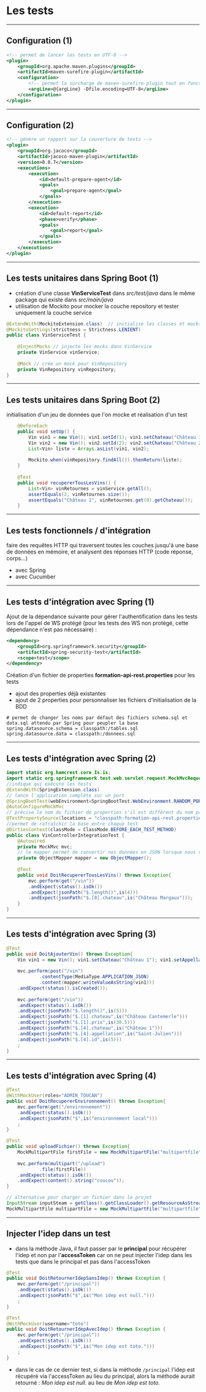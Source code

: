 # Les tests

----

## Configuration (1)

```xml
<!-- permet de lancer les tests en UTF-8 -->
<plugin>
	<groupId>org.apache.maven.plugins</groupId>
	<artifactId>maven-surefire-plugin</artifactId>
	<configuration>
		<!-- permet la surcharge de maven-surefire-plugin tout en fonctionnant avec jacoco -->
		<argLine>@{argLine} -Dfile.encoding=UTF-8</argLine>
	</configuration>
</plugin>
```

----

## Configuration (2)

```xml
<!-- génère un rapport sur la couverture de tests -->
<plugin>
	<groupId>org.jacoco</groupId>
	<artifactId>jacoco-maven-plugin</artifactId>
	<version>0.8.7</version>
	<executions>
		<execution>
			<id>default-prepare-agent</id>
			<goals>
				<goal>prepare-agent</goal>
			</goals>
		</execution>
		<execution>
			<id>default-report</id>
			<phase>verify</phase>
			<goals>
				<goal>report</goal>
			</goals>
		</execution>
	</executions>
</plugin>
```

----

## Les tests unitaires dans Spring Boot (1)

- création d'une classe **VinServiceTest** dans *src/test/java* dans le même package qui existe dans *src/main/java*
- utilisation de Mockito pour mocker la couche repository et tester uniquement la couche service

```java
@ExtendWith(MockitoExtension.class)  // initialise les classes et mocks avant d'exécuter les tests
@MockitoSettings(strictness = Strictness.LENIENT)
public class VinServiceTest {
	
	@InjectMocks // injecte les mocks dans VinService
	private VinService vinService;
	
	@Mock // crée un mock pour VinRepository
	private VinRepository vinRepository;
}
```

----

## Les tests unitaires dans Spring Boot (2)

initialisation d'un jeu de données que l'on mocke et réalisation d'un test

```java
	@BeforeEach
	public void setUp() {
		Vin vin1 = new Vin(); vin1.setId(1); vin1.setChateau("Château 1"); vin1.setAppellation("Saint-Julien"); vin1.setPrix(10.0);
		Vin vin2 = new Vin(); vin2.setId(2); vin2.setChateau("Château 2"); vin2.setAppellation("Pomerol"); vin2.setPrix(25.0);
		List<Vin> liste = Arrays.asList(vin1, vin2);
		
		Mockito.when(vinRepository.findAll()).thenReturn(liste);
	}
	
	@Test
	public void recupererTousLesVins() {
		List<Vin> vinRetournes = vinService.getAll();
		assertEquals(2, vinRetournes.size());
		assertEquals("Château 1", vinRetournes.get(0).getChateau());
	}
```

----

## Les tests fonctionnels / d'intégration

faire des requêtes HTTP qui traversent toutes les couches jusqu'à une base de données en mémoire, et analysent des réponses HTTP (code réponse, corps...)
- avec Spring
- avec Cucumber


----

## Les tests d'intégration avec Spring (1)

Ajout de la dépendance suivante pour gérer l'authentification dans les tests lors de l'appel de WS protégé (pour les tests des WS non protégé, cette dépendance n'est pas nécessaire) :

```xml
<dependency>
	<groupId>org.springframework.security</groupId>
	<artifactId>spring-security-test</artifactId>
	<scope>test</scope>
</dependency>
```

Création d'un fichier de properties **formation-api-rest.properties** pour les tests
- ajout des properties déjà existantes
- ajout de 2 properties pour personnaliser les fichiers d'initialisation de la BDD
```properties
# permet de changer les noms par défaut des fichiers schema.sql et data.sql attendu par Spring pour peupler la base
spring.datasource.schema = classpath:/tables.sql 
spring.datasource.data = classpath:/donnees.sql
```

----

## Les tests d'intégration avec Spring (2)

```java
import static org.hamcrest.core.Is.is;
import static org.springframework.test.web.servlet.request.MockMvcRequestBuilders.*;
//indique qui exécute les tests
@ExtendWith(SpringExtension.class)
// lance l'application complète sur un port
@SpringBootTest(webEnvironment=SpringBootTest.WebEnvironment.RANDOM_PORT)
@AutoConfigureMockMvc
// précise le nom du fichier de properties s'il est différent du nom par défaut
@TestPropertySource(locations = "classpath:formation-api-rest.properties")
//permet de rafraîchir la base entre chaque test
@DirtiesContext(classMode = ClassMode.BEFORE_EACH_TEST_METHOD)
public class VinControllerIntegrationTest {
	@Autowired
	private MockMvc mvc;
	// le mapper permet de convertir nos données en JSON lorsque nous voulons invoquer notre API
	private ObjectMapper mapper = new ObjectMapper();
	
	@Test
	public void DoitRecupererTousLesVins() throws Exception{
		mvc.perform(get("/vin"))
		.andExpect(status().isOk())
		.andExpect(jsonPath("$.length()",is(4)))
		.andExpect(jsonPath("$.[0].chateau",is("Château Margaux")));
	}
}
```

----

## Les tests d'intégration avec Spring (3)

```java
@Test
public void DoitAjouterVin() throws Exception{
	Vin vin1 = new Vin(); vin1.setChateau("Château 1"); vin1.setAppellation("Saint-Julien"); vin1.setPrix(10.0); 
	
	mvc.perform(post("/vin")
			.contentType(MediaType.APPLICATION_JSON)
			.content(mapper.writeValueAsString(vin1)))
	.andExpect(status().isCreated());
	
	mvc.perform(get("/vin"))
	.andExpect(status().isOk())
	.andExpect(jsonPath("$.length()",is(5)))
	.andExpect(jsonPath("$.[1].chateau",is("Château Cantemerle")))
	.andExpect(jsonPath("$.[1].prix",is(30.5)))
	.andExpect(jsonPath("$.[4].chateau",is("Château 1")))
	.andExpect(jsonPath("$.[4].appellation",is("Saint-Julien")))
	.andExpect(jsonPath("$.[4].id",is(5)))
	;
}
```

----

## Les tests d'intégration avec Spring (4)

```java
@Test
@WithMockUser(roles="ADMIN_TOUCAN")
public void DoitRecupererEnvironnement() throws Exception{
	mvc.perform(get("/environnement"))
	.andExpect(status().isOk())
	.andExpect(jsonPath("$",is("environnement local")))
	;
}

@Test
public void uploadFichier() throws Exception{
	MockMultipartFile firstFile = new MockMultipartFile("multipartfile", "filename.txt", "text/plain", "coucou".getBytes());
	
	mvc.perform(multipart("/upload")
			.file(firstFile))
	.andExpect(status().isOk())
	.andExpect(content().string("coucou"));
}

// alternative pour charger un fichier dans le projet
InputStream inputSteam = getClass().getClassLoader().getResourceAsStream("toto.txt");
MockMultipartFile multipartFile = new MockMultipartFile("multipartfile", inputSteam);
```

----

## Injecter l'idep dans un test

- dans la méthode Java, il faut passer par le **principal** pour récupérer l'idep et non par l'**accessToken** car on ne peut injecter l'idep dans les tests que dans le principal et pas dans l'accessToken

```java
@Test
public void DoitRetournerIdepSansIdep() throws Exception {
	mvc.perform(get("/principal"))
	.andExpect(status().isOk())
	.andExpect(jsonPath("$",is("Mon idep est null.")))
	;
}

@Test
@WithMockUser(username="toto")
public void DoitRetournerIdepAvecIdep() throws Exception {
	mvc.perform(get("/principal"))
	.andExpect(status().isOk())
	.andExpect(jsonPath("$",is("Mon idep est toto.")))
	;
}
```

- dans le cas de ce dernier test, si dans la méthode `/principal` l'idep est récupéré via l'accessToken au lieu du principal, alors la méthode aurait retourné : *Mon idep est null.* au lieu de *Mon idep est toto.*